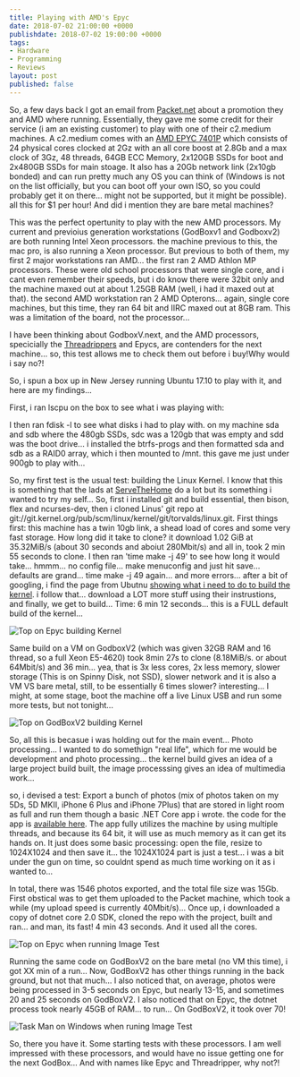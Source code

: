 ```yaml
---
title: Playing with AMD's Epyc
date: 2018-07-02 21:00:00 +0000
publishdate: 2018-07-02 19:00:00 +0000
tags:
- Hardware
- Programming
- Reviews
layout: post
published: false
---
```

So, a few days back I got an email from [Packet.net][1] about a promotion they and AMD where running. Essentially, they gave me some credit for their service (i am an existing customer) to play with one of their c2.medium machines. A c2.medium comes with an [AMD EPYC 7401P][3] which consists of 24 physical cores clocked at 2Gz with an all core boost at 2.8Gb and a max clock of 3Gz, 48 threads, 64GB ECC Memory, 2x120GB SSDs for boot and 2x480GB SSDs for main stoage. It also has a 20Gb network link (2x10gb bonded) and can run pretty much any OS you can think of (Windows is not on the list officially, but you can boot off your own ISO, so you could probably get it on there... might not be supported, but it might be possible). all this for $1 per hour! And did i mention they are bare metal machines? 

This was the perfect opertunity to play with the new AMD processors. My current and previoius generation workstations (GodBoxv1 and Godboxv2) are both running Intel Xeon processors. the machine previous to this, the mac pro, is also running a Xeon processor. But previous to both of them, my first 2 major workstations ran AMD... the first ran 2 AMD Athlon MP processors. These were old school processors that were single core, and i cant even remember their speeds, but i do know there were 32bit only and the machine maxed out at about 1.25GB RAM (well, i had it maxed out at that). the second AMD workstation ran 2 AMD Opterons... again, single core machines, but this time, they ran 64 bit and IIRC maxed out at 8GB ram. This was a limitation of the board, not the processor... 

I have been thinking about GodboxV.next, and the AMD processors, specicially the [Threadrippers][7] and Epycs, are contenders for the next machine... so, this test allows me to check them out before i buy!Why would i say no?!

So, i spun a box up in New Jersey running Ubuntu 17.10 to play with it, and here are my findings... 

First, i ran lscpu on the box to see what i was playing with:

<script src="https://gist.github.com/tiernano/4877abe19c89f1e45e617da1b4d46447.js"></script>

I then ran fdisk -l to see what disks i had to play with. on my machine sda and sdb where the 480gb SSDs, sdc was a 120gb that was empty and sdd was the boot drive... i installed the btrfs-progs and then formatted sda and sdb as a RAID0 array, which i then mounted to /mnt. this gave me just under 900gb to play with... 

So, my first test is the usual test: building the Linux Kernel. I know that this is something that the lads at [ServeTheHome][4] do a lot but its something i wanted to try my self... So, first i installed git and build essential, then bison, flex and ncurses-dev, then i cloned Linus' git repo at git://git.kernel.org/pub/scm/linux/kernel/git/torvalds/linux.git. First things first: this machine has a twin 10gb link, a shead load of cores and some very fast storage. How long did it take to clone? it download 1.02 GiB at 35.32MiB/s (about 30 seconds and aboiut 280Mbit/s) and all in, took 2 min 55 seconds to clone. I then ran 'time make -j 49' to see how long it would take... hmmm... no config file... make menuconfig and just hit save... defaults are grand... time make -j 49 again... and more errors... after a bit of googling, i find the page from Ubutnu [showing what i need to do to build the kernel][5]. i follow that... download a LOT more stuff using their instrustions, and finally, we get to build... Time: 6 min 12 seconds... this is a FULL default build of the kernel... 

![Top on Epyc building Kernel](top-kernel-build-epyc.PNG)

Same build on a VM on GodboxV2 (which was given 32GB RAM and 16 thread, so a full Xeon E5-4620) took 8min 27s to clone (8.18MiB/s. or about 64Mbit/s) and 36 min... yea, that is 3x less cores, 2x less memory, slower storage (This is on Spinny Disk, not SSD), slower network and it is also a VM VS bare metal, still, to be essentially 6 times slower? interesting... I might, at some stage, boot the machine off a live Linux USB and run some more tests, but not tonight...

![Top on GodBoxV2 building Kernel](top-kernel-build-godboxv2.PNG)

So, all this is becasue i was holding out for the main event... Photo processing... I wanted to do somethign "real life", which for me would be development and photo processing... the kernel build gives an idea of a large project build built, the image processsing gives an idea of multimedia work...

so, i devised a test: Export a bunch of photos (mix of photos taken on my 5Ds, 5D MKII, iPhone 6 Plus and iPhone 7Plus) that are stored in light room as full  and run them though a basic .NET Core app i wrote. the code for the app is [available here][6]. The app fully utilizes the machine by using multiple threads, and because its 64 bit, it will use as much memory as it can get its hands on. It just does some basic processing: open the file, resize to 1024X1024 and then save it... the 1024X1024 part is just a test... i was a bit under the gun on time, so couldnt spend as much time working on it as i wanted to... 

In total, there was 1546 photos exported, and the total file size was 15Gb. First obstical was to get them uploaded to the Packet machine, which took a while (my upload speed is currently 40Mbit/s)... Once up, i downloaded a copy of dotnet core 2.0 SDK, cloned the repo with the project, built and ran... and man, its fast! 4 min 43 seconds. And it used all the cores.

![Top on Epyc when running Image Test](image-resizer-epyc.PNG)

Running the same code on GodBoxV2 on the bare metal (no VM this time), i got XX min of a run... Now, GodBoxV2 has other things running in the back ground, but not that much... I also noticed that, on average, photos were being processed in 3-5 seconds on Epyc, but nearly 13-15, and sometimes 20 and 25 seconds on GodBoxV2. I also noticed that on Epyc, the dotnet process took nearly 45GB of RAM... to run... On GodBoxV2, it took over 70! 

![Task Man on Windows when runing Image Test](image-resizer-godboxv2.PNG)

So, there you have it. Some starting tests with these processors. I am well impressed with these processors, and would have no issue getting one for the next GodBox... And with names like Epyc and Threadripper, why not?!

[1]:http://www.packet.net
[2]:https://www.packet.net/bare-metal/servers/c2-medium-epyc/
[3]:https://www.amd.com/en/products/cpu/amd-epyc-7401p
[4]:http://www.servethehome.com
[5]:https://wiki.ubuntu.com/KernelTeam/GitKernelBuild
[6]:https://github.com/tiernano/imageresizer-testapp
[7]:https://products.amd.com/en-us/search/cpu/amd-ryzen%E2%84%A2/amd-ryzen%E2%84%A2-threadripper